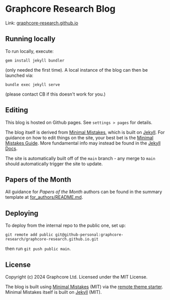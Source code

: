 # Graphcore Research Blog

Link: [graphcore-research.github.io](https://graphcore-research.github.io/)

## Running locally

To run locally, execute:

```
gem install jekyll bundler
```

(only needed the first time). A local instance of the blog can then be launched via:

```
bundle exec jekyll serve
```

(please contact CB if this doesn't work for you.)

## Editing

This blog is hosted on Github pages. See `settings > pages` for details.

The blog itself is derived from [Minimal Mistakes](https://github.com/mmistakes/minimal-mistakes), which is built on [Jekyll](https://jekyllrb.com/).
For guidance on how to edit things on the site, your best bet is the
[Minimal Mistakes Guide](https://mmistakes.github.io/minimal-mistakes/docs/quick-start-guide/).
More fundamental info may instead be found in the
[Jekyll Docs](https://jekyllrb.com/docs/).

The site is automatically built off of the `main` branch - any merge to `main` should
automatically trigger the site to update.

## Papers of the Month

All guidance for _Papers of the Month_ authors can be found in the summary template at
[for_authors/README.md](guides/paper_summary_template.md).

## Deploying

To deploy from the internal repo to the public one, set up:

```
git remote add public git@github-personal:graphcore-research/graphcore-research.github.io.git
```

then run `git push public main`.

## License

Copyright (c) 2024 Graphcore Ltd. Licensed under the MIT License.

The blog is built using [Minimal Mistakes](https://github.com/mmistakes/minimal-mistakes)
(MIT) via the
[remote theme starter](https://github.com/mmistakes/mm-github-pages-starter).
Minimal Mistakes itself is built on [Jekyll](https://jekyllrb.com/) (MIT).
